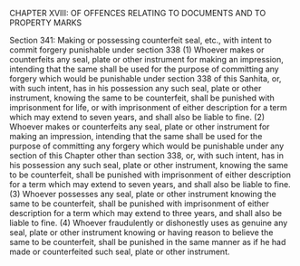CHAPTER XVIII: OF OFFENCES RELATING TO DOCUMENTS AND TO PROPERTY MARKS

Section 341: Making or possessing counterfeit seal, etc., with intent to commit forgery punishable under section 338
(1) Whoever makes or counterfeits any seal, plate or other instrument for making an impression, intending that the same shall be used for the purpose of committing any forgery which would be punishable under section 338 of this Sanhita, or, with such intent, has in his possession any such seal, plate or other instrument, knowing the same to be counterfeit, shall be punished with imprisonment for life, or with imprisonment of either description for a term which may extend to seven years, and shall also be liable to fine.
(2) Whoever makes or counterfeits any seal, plate or other instrument for making an impression, intending that the same shall be used for the purpose of committing any forgery which would be punishable under any section of this Chapter other than section 338, or, with such intent, has in his possession any such seal, plate or other instrument, knowing the same to be counterfeit, shall be punished with imprisonment of either description for a term which may extend to seven years, and shall also be liable to fine. (3) Whoever possesses any seal, plate or other instrument knowing the same to be counterfeit, shall be punished with imprisonment of either description for a term which may extend to three years, and shall also be liable to fine.
(4) Whoever fraudulently or dishonestly uses as genuine any seal, plate or other instrument knowing or having reason to believe the same to be counterfeit, shall be punished in the same manner as if he had made or counterfeited such seal, plate or other instrument.

